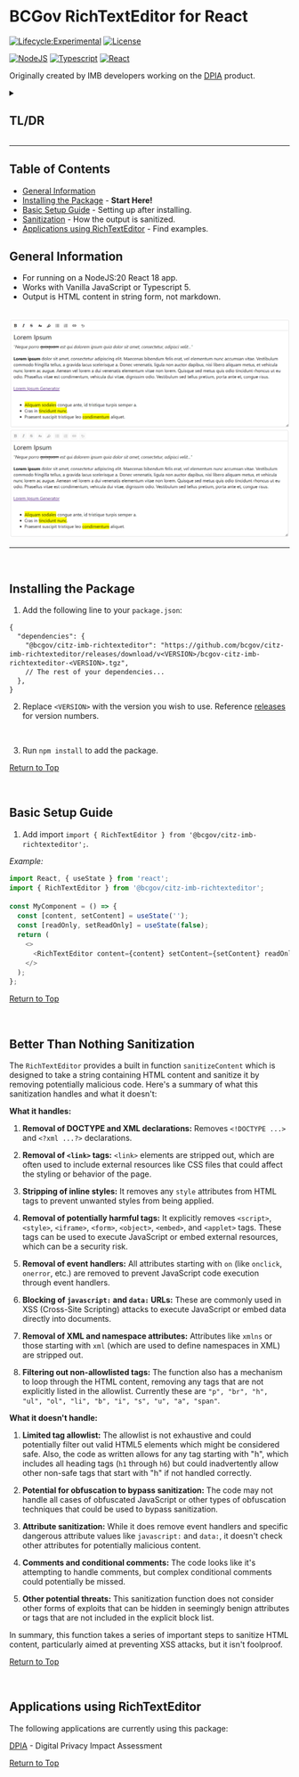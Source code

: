 # BCGov RichTextEditor for React

[![Lifecycle:Experimental](https://img.shields.io/badge/Lifecycle-Experimental-339999)](Redirect-URL)
[![License](https://img.shields.io/badge/License-Apache%202.0-blue.svg)](LICENSE)

[![NodeJS](https://img.shields.io/badge/Node.js_20-43853D?style=for-the-badge&logo=node.js&logoColor=white)](NodeJS)
[![Typescript](https://img.shields.io/badge/TypeScript_5-007ACC?style=for-the-badge&logo=typescript&logoColor=white)](Typescript)
[![React](https://img.shields.io/badge/-ReactJs-61DAFB?logo=react&logoColor=white&style=for-the-badge)](React)

Originally created by IMB developers working on the [DPIA] product.

<details>
<summary><h2>TL/DR</h2></summary>

1. Install package by following the steps at [Installing the Package](#installing-the-package).
2. Set up the package by following the steps at [Basic Setup Guide](#basic-setup-guide).
3. Output is HTML content in string form, not markdown.

</details>

---

## Table of Contents

- [General Information](#general-information)
- [Installing the Package](#installing-the-package) - **Start Here!**
- [Basic Setup Guide](#basic-setup-guide) - Setting up after installing.
- [Sanitization](#better-than-nothing-sanitization) - How the output is sanitized.
- [Applications using RichTextEditor](#applications-using-richtexteditor) - Find examples.

## General Information

- For running on a NodeJS:20 React 18 app.
- Works with Vanilla JavaScript or Typescript 5.
- Output is HTML content in string form, not markdown.

<br />

<img src="./assets/example.PNG" alt="Example">

<img src="./assets/example_readOnly.PNG" alt="Example ReadOnly">

---

<br />

## Installing the Package

1. Add the following line to your `package.json`:

``` JSON5
{
  "dependencies": {
    "@bcgov/citz-imb-richtexteditor": "https://github.com/bcgov/citz-imb-richtexteditor/releases/download/v<VERSION>/bcgov-citz-imb-richtexteditor-<VERSION>.tgz",
    // The rest of your dependencies...
  },
}
```

2. Replace `<VERSION>` with the version you wish to use. Reference [releases] for version numbers.

<br />

3. Run `npm install` to add the package.

[Return to Top](#bcgov-richtexteditor-for-react)

<br />

## Basic Setup Guide

1. Add import `import { RichTextEditor } from '@bcgov/citz-imb-richtexteditor';`.

*Example:*

```JavaScript
import React, { useState } from 'react';
import { RichTextEditor } from '@bcgov/citz-imb-richtexteditor';

const MyComponent = () => {
  const [content, setContent] = useState('');
  const [readOnly, setReadOnly] = useState(false);
  return (
    <>
      <RichTextEditor content={content} setContent={setContent} readOnly={readOnly} />
    </>
  );
};
```

[Return to Top](#bcgov-richtexteditor-for-react)

<br />

## Better Than Nothing Sanitization

The `RichTextEditor` provides a built in function `sanitizeContent` which is designed to take a string containing HTML content and sanitize it by removing potentially malicious code. Here's a summary of what this sanitization handles and what it doesn't:

**What it handles:**

1. **Removal of DOCTYPE and XML declarations:** Removes `<!DOCTYPE ...>` and `<?xml ...?>` declarations.

2. **Removal of `<link>` tags:** `<link>` elements are stripped out, which are often used to include external resources like CSS files that could affect the styling or behavior of the page.

3. **Stripping of inline styles:** It removes any `style` attributes from HTML tags to prevent unwanted styles from being applied.

4. **Removal of potentially harmful tags:** It explicitly removes `<script>`, `<style>`, `<iframe>`, `<form>`, `<object>`, `<embed>`, and `<applet>` tags. These tags can be used to execute JavaScript or embed external resources, which can be a security risk.

5. **Removal of event handlers:** All attributes starting with `on` (like `onclick`, `onerror`, etc.) are removed to prevent JavaScript code execution through event handlers.

6. **Blocking of `javascript:` and `data:` URLs:** These are commonly used in XSS (Cross-Site Scripting) attacks to execute JavaScript or embed data directly into documents.

7. **Removal of XML and namespace attributes:** Attributes like `xmlns` or those starting with `xml` (which are used to define namespaces in XML) are stripped out.

8. **Filtering out non-allowlisted tags:** The function also has a mechanism to loop through the HTML content, removing any tags that are not explicitly listed in the allowlist. Currently these are `"p", "br", "h", "ul", "ol", "li", "b", "i", "s", "u", "a", "span"`.

**What it doesn't handle:**

1. **Limited tag allowlist:** The allowlist is not exhaustive and could potentially filter out valid HTML5 elements which might be considered safe. Also, the code as written allows for any tag starting with "h", which includes all heading tags (`h1` through `h6`) but could inadvertently allow other non-safe tags that start with "h" if not handled correctly.

2. **Potential for obfuscation to bypass sanitization:** The code may not handle all cases of obfuscated JavaScript or other types of obfuscation techniques that could be used to bypass sanitization.

3. **Attribute sanitization:** While it does remove event handlers and specific dangerous attribute values like `javascript:` and `data:`, it doesn't check other attributes for potentially malicious content.

4. **Comments and conditional comments:** The code looks like it's attempting to handle comments, but complex conditional comments could potentially be missed.

5. **Other potential threats:** This sanitization function does not consider other forms of exploits that can be hidden in seemingly benign attributes or tags that are not included in the explicit block list.

In summary, this function takes a series of important steps to sanitize HTML content, particularly aimed at preventing XSS attacks, but it isn't foolproof. 

[Return to Top](#bcgov-richtexteditor-for-react)

<br />

## Applications using RichTextEditor
The following applications are currently using this package:

[DPIA] - Digital Privacy Impact Assessment

[Return to Top](#bcgov-richtexteditor-for-react)

<!-- Link References -->

[releases]: https://github.com/bcgov/citz-imb-richtexteditor/releases
[DPIA]: https://github.com/bcgov/cirmo-dpia
